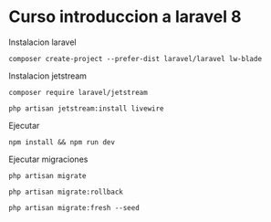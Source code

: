 # Curso introduccion a laravel 8


Instalacion laravel
```shell
composer create-project --prefer-dist laravel/laravel lw-blade
```

Instalacion jetstream
```shell
composer require laravel/jetstream

php artisan jetstream:install livewire
```

Ejecutar
```shell
npm install && npm run dev
```


Ejecutar migraciones

```shell
php artisan migrate

php artisan migrate:rollback

php artisan migrate:fresh --seed
```